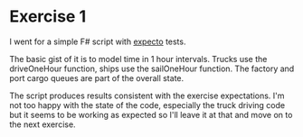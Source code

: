 # Exercise 1

I went for a simple F# script with [expecto](https://github.com/haf/expecto) tests.

The basic gist of it is to model time in 1 hour intervals. Trucks use the driveOneHour function, ships use the sailOneHour function. The factory and port cargo queues are part of the overall state.

The script produces results consistent with the exercise expectations. I'm not too happy with the state of the code, especially the truck driving code but it seems to be working as expected so I'll leave it at that and move on to the next exercise.
